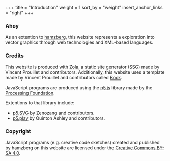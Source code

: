 +++
title = "Introduction"
weight = 1
sort_by = "weight"
insert_anchor_links = "right"
+++

### Ahoy

As an extention to [hamzberg](https://hamzberg.org/), this website represents a exploration into vector graphics through web technologies and XML-based languages.

### Credits

This website is produced with [Zola](https://www.getzola.org/), a static site generator (SSG) made by Vincent Prouillet and contributors. Additionally, this website uses a template made by Vincent Prouillet and contributors called [Book](https://github.com/getzola/book).

JavaScript programs are produced using the [p5.js](https://p5js.org/) library made by the [Processing Foundation](https://processingfoundation.org/).

Extentions to that library include:
* [p5.SVG](https://zenozeng.github.io/p5.js-svg/) by Zenozang and contributors.
* [p5.play](https://p5play.org/) by Quinton Ashley and contributors.

### Copyright

JavaScript programs (e.g. creative code sketches) created and published by hamzberg on this website are licensed under the [Creative Commons BY-SA 4.0](https://creativecommons.org/licenses/by-sa/4.0/deed.en).
